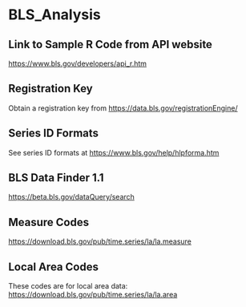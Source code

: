 # BLS_Analysis

## Link to Sample R Code from API website
https://www.bls.gov/developers/api_r.htm

## Registration Key
Obtain a registration key from https://data.bls.gov/registrationEngine/

## Series ID Formats
See series ID formats at https://www.bls.gov/help/hlpforma.htm

## BLS Data Finder 1.1
https://beta.bls.gov/dataQuery/search

## Measure Codes
https://download.bls.gov/pub/time.series/la/la.measure

## Local Area Codes
These codes are for local area data: https://download.bls.gov/pub/time.series/la/la.area
